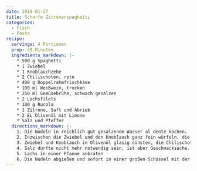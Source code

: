 ```yaml
---
date: 2019-01-27
title: Scharfe Zitronenspaghetti
categories:
  - Fisch
  - Pasta
recipe:
  servings: 4 Portionen
  prep: 20 Minuten
  ingredients_markdown: |-
    * 500 g Spaghetti
    * 1 Zwiebel
    * 1 Knoblauchzehe
    * 2 Chilischoten, rote
    * 400 g Doppelrahmfrischkäse
    * 100 ml Weißwein, trocken
    * 250 ml Gemüsebrühe, schwach gesalzen
    * 2 Lachsfilets
    * 100 g Rucola
    * 1 Zitrone, Saft und Abrieb
    * 2 EL Olivenöl mit Limone
    * Salz und Pfeffer
  directions_markdown: |-
    1. Die Nudeln in reichlich gut gesalzenem Wasser al dente kochen.
    2. Inzwischen die Zwiebel und den Knoblauch ganz fein würfeln, die Chilischoten längs halbieren, die Trennwände und die Kerne entfernen und in ganz feine Streifen schneiden.
    3. Zwiebel und Knoblauch in Olivenöl glasig dünsten, die Chilischoten dazugeben und ganz kurz mitdünsten. Mit dem Weißwein und der Gemüsebrühe ablöschen und den Frischkäse unterrühren. Zitronensaft und die abgeriebene Schale dazugeben und mit Pfeffer abschmecken.
    4. Salz dürfte nicht mehr notwendig sein, ist aber Geschmacksache.
    5. Lachs in einer Pfanne anbraten
    6. Die Nudeln abgießen und sofort in einer großen Schüssel mit der Frischkäsesauce mischen. Den gewaschenen, geschleuderten und evtl. grob geschnittenen Rucola unterheben und die Nudeln mit dem Olivenöl mit Limone verfeinern.
---
```

